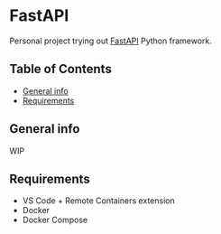 <!-- omit in toc -->
# FastAPI

Personal project trying out [FastAPI](https://fastapi.tiangolo.com) Python framework.

<!-- omit in toc -->
## Table of Contents

- [General info](#general-info)
- [Requirements](#requirements)

## General info
WIP

## Requirements
- VS Code + Remote Containers extension
- Docker
- Docker Compose